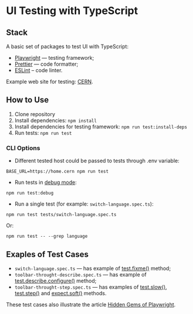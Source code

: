 # UI Testing with TypeScript

## Stack

A basic set of packages to test UI with TypeScript:

- [Playwright](https://playwright.dev) — testing framework;
- [Prettier](https://prettier.io) — code formatter;
- [ESLint](https://eslint.org/) – code linter.

Example web site for testing: [CERN](https://home.cern).

## How to Use

1. Clone repository
2. Install dependencies: `npm install`
3. Install dependencies for testing framework: `npm run test:install-deps`
4. Run tests: `npm run test`

### CLI Options

- Different tested host could be passed to tests through .env variable:

`BASE_URL=https://home.cern npm run test`

- Run tests in [debug mode](https://playwright.dev/docs/debug#pwdebug):

`npm run test:debug`

- Run a single test (for example: `switch-language.spec.ts`):

`npm run test tests/switch-language.spec.ts`

Or:

`npm run test -- --grep language`

## Exaples of Test Cases

- `switch-language.spec.ts` — has example of [test.fixme()](https://playwright.dev/docs/api/class-test#test-fixme-2) method;
- `toolbar-throught-describe.spec.ts` — has example of [test.describe.configure()](https://playwright.dev/docs/api/class-test#test-describe-configure) method;
- `toolbar-throught-step.spec.ts` — has examples of [test.slow()](https://playwright.dev/docs/api/class-test#test-slow-1), [test.step()](https://playwright.dev/docs/api/class-test#test-step) and [expect.soft()](https://playwright.dev/docs/test-assertions#soft-assertions) methods.

These test cases also illustrate the article [Hidden Gems of Playwright](https://adequatica.medium.com/hidden-gems-of-playwright-68fcf8896bcb).
